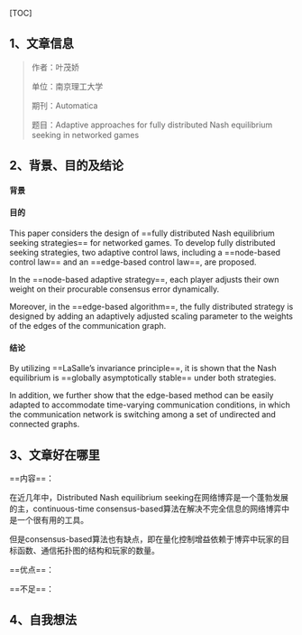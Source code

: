 [TOC]

## 1、文章信息

> 作者：叶茂娇
>
> 单位：南京理工大学
>
> 期刊：Automatica
>
> 题目：Adaptive approaches for fully distributed Nash equilibrium seeking in networked games

## 2、背景、目的及结论

#### 背景



#### 目的

This paper considers the design of ==fully distributed Nash equilibrium seeking strategies== for networked games. To develop fully distributed seeking strategies, two adaptive control laws, including a ==node-based control law== and an ==edge-based control law==, are proposed.

In the ==node-based adaptive strategy==, each player adjusts their own weight on their procurable consensus error dynamically.

 Moreover, in the ==edge-based algorithm==, the fully distributed strategy is designed by adding an adaptively adjusted scaling parameter to the weights of the edges of the communication graph.

#### 结论

By utilizing ==LaSalle’s invariance principle==, it is shown that the Nash equilibrium is ==globally asymptotically stable== under both strategies.

In addition, we further show that the edge-based method can be easily adapted to accommodate time-varying communication conditions, in which the communication network is switching among a set of undirected and connected graphs.

## 3、文章好在哪里

==内容==：

在近几年中，Distributed Nash equilibrium seeking在网络博弈是一个蓬勃发展的主，continuous-time consensus-based算法在解决不完全信息的网络博弈中是一个很有用的工具。

但是consensus-based算法也有缺点，即在量化控制增益依赖于博弈中玩家的目标函数、通信拓扑图的结构和玩家的数量。

==优点==：



==不足==：



## 4、自我想法

